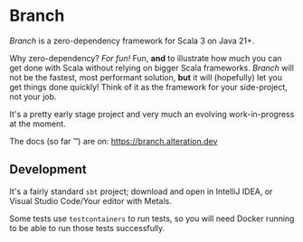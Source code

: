 # Branch

*Branch* is a zero-dependency framework for Scala 3 on Java 21+.

Why zero-dependency? *For fun!* Fun, **and** to illustrate how much you can get done with Scala without relying on
bigger Scala frameworks. *Branch* will not be the fastest, most performant solution, **but** it will (hopefully) let you
get things done quickly! Think of it as the framework for your side-project, not your job.

It's a pretty early stage project and very much an evolving work-in-progress at the moment.

The docs (so far ™️) are on: https://branch.alteration.dev

## Development

It's a fairly standard `sbt` project; download and open in IntelliJ IDEA, or Visual Studio Code/Your editor with
Metals.

Some tests use `testcontainers` to run tests, so you will need Docker running to be able to run those tests
successfully.